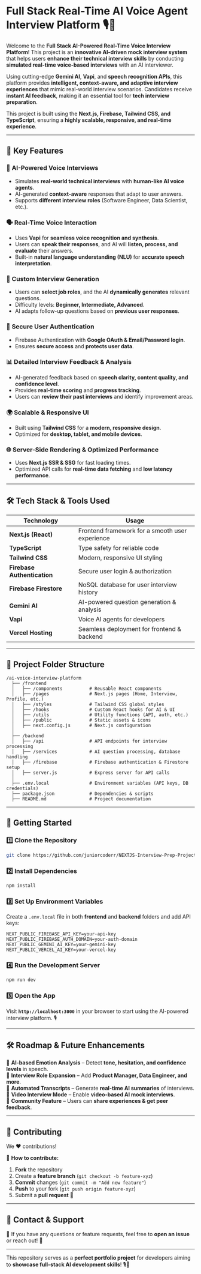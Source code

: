 # **Full Stack Real-Time AI Voice Agent Interview Platform** 🎙️🤖  

Welcome to the **Full Stack AI-Powered Real-Time Voice Interview Platform**! This project is an **innovative AI-driven mock interview system** that helps users **enhance their technical interview skills** by conducting **simulated real-time voice-based interviews** with an AI interviewer.  

Using cutting-edge **Gemini AI**, **Vapi**, and **speech recognition APIs**, this platform provides **intelligent, context-aware, and adaptive interview experiences** that mimic real-world interview scenarios. Candidates receive **instant AI feedback**, making it an essential tool for **tech interview preparation**.  

This project is built using the **Next.js, Firebase, Tailwind CSS, and TypeScript**, ensuring a **highly scalable, responsive, and real-time experience**.  

---

## **🚀 Key Features**  

### 🎤 **AI-Powered Voice Interviews**  
- Simulates **real-world technical interviews** with **human-like AI voice agents**.  
- AI-generated **context-aware** responses that adapt to user answers.  
- Supports **different interview roles** (Software Engineer, Data Scientist, etc.).  

### 🗣️ **Real-Time Voice Interaction**  
- Uses **Vapi** for **seamless voice recognition and synthesis**.  
- Users can **speak their responses**, and AI will **listen, process, and evaluate** their answers.  
- Built-in **natural language understanding (NLU)** for **accurate speech interpretation**.  

### 🎯 **Custom Interview Generation**  
- Users can **select job roles**, and the AI **dynamically generates** relevant questions.  
- Difficulty levels: **Beginner, Intermediate, Advanced**.  
- AI adapts follow-up questions based on **previous user responses**.  

### 🔑 **Secure User Authentication**  
- Firebase Authentication with **Google OAuth & Email/Password login**.  
- Ensures **secure access** and **protects user data**.  

### 📊 **Detailed Interview Feedback & Analysis**  
- AI-generated feedback based on **speech clarity, content quality, and confidence level**.  
- Provides **real-time scoring** and **progress tracking**.  
- Users can **review their past interviews** and identify improvement areas.  

### 🌍 **Scalable & Responsive UI**  
- Built using **Tailwind CSS** for a **modern, responsive design**.  
- Optimized for **desktop, tablet, and mobile devices**.  

### 🌐 **Server-Side Rendering & Optimized Performance**  
- Uses **Next.js SSR & SSG** for fast loading times.  
- Optimized API calls for **real-time data fetching** and **low latency performance**.  

---

## **🛠️ Tech Stack & Tools Used**  

| Technology  | Usage |
|------------|------|
| **Next.js (React)** | Frontend framework for a smooth user experience |
| **TypeScript** | Type safety for reliable code |
| **Tailwind CSS** | Modern, responsive UI styling |
| **Firebase Authentication** | Secure user login & authorization |
| **Firebase Firestore** | NoSQL database for user interview history |
| **Gemini AI** | AI-powered question generation & analysis |
| **Vapi** | Voice AI agents for developers |
| **Vercel Hosting** | Seamless deployment for frontend & backend |

---

## **📂 Project Folder Structure**  

```
/ai-voice-interview-platform
  ├── /frontend
  │   ├── /components          # Reusable React components
  │   ├── /pages               # Next.js pages (Home, Interview, Profile, etc.)
  │   ├── /styles              # Tailwind CSS global styles
  │   ├── /hooks               # Custom React hooks for AI & UI
  │   ├── /utils               # Utility functions (API, auth, etc.)
  │   ├── /public              # Static assets & icons
  │   ├── next.config.js       # Next.js configuration
  │
  ├── /backend
  │   ├── /api                 # API endpoints for interview processing
  │   ├── /services            # AI question processing, database handling
  │   ├── /firebase            # Firebase authentication & Firestore setup
  │   ├── server.js            # Express server for API calls
  │
  ├── .env.local               # Environment variables (API keys, DB credentials)
  ├── package.json             # Dependencies & scripts
  ├── README.md                # Project documentation
```

---

## **🚀 Getting Started**  

### **1️⃣ Clone the Repository**  
```bash
git clone https://github.com/juniorcoderr/NEXTJS-Interview-Prep-Project.git
```

### **2️⃣ Install Dependencies**  
```bash
npm install
```

### **3️⃣ Set Up Environment Variables**  
Create a `.env.local` file in both **frontend** and **backend** folders and add API keys:  
```
NEXT_PUBLIC_FIREBASE_API_KEY=your-api-key
NEXT_PUBLIC_FIREBASE_AUTH_DOMAIN=your-auth-domain
NEXT_PUBLIC_GEMINI_AI_KEY=your-gemini-key
NEXT_PUBLIC_VERCEL_AI_KEY=your-vercel-key
```

### **4️⃣ Run the Development Server**  
```bash
npm run dev
```

### **5️⃣ Open the App**  
Visit **`http://localhost:3000`** in your browser to start using the AI-powered interview platform. 🎙️  

---

## **🛠️ Roadmap & Future Enhancements**  

🔹 **AI-based Emotion Analysis** – Detect **tone, hesitation, and confidence levels** in speech.  
🔹 **Interview Role Expansion** – Add **Product Manager, Data Engineer, and more**.  
🔹 **Automated Transcripts** – Generate **real-time AI summaries** of interviews.  
🔹 **Video Interview Mode** – Enable **video-based AI mock interviews**.  
🔹 **Community Feature** – Users can **share experiences & get peer feedback**.  

---

## **🤝 Contributing**  

We ❤️ contributions!  

📌 **How to contribute:**  
1. **Fork** the repository  
2. Create a **feature branch** (`git checkout -b feature-xyz`)  
3. **Commit** changes (`git commit -m "Add new feature"`)  
4. **Push** to your fork (`git push origin feature-xyz`)  
5. Submit a **pull request** 🎉  

---

## **📧 Contact & Support**  

💬 If you have any questions or feature requests, feel free to **open an issue** or reach out! 🚀  

---

This repository serves as a **perfect portfolio project** for developers aiming to **showcase full-stack AI development skills**! 🎙️🤖  
